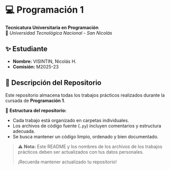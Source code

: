 # 💻 Programación 1  
**Tecnicatura Universitaria en Programación**  
📍 *Universidad Tecnológica Nacional - San Nicolás*  

## ✨ Estudiante  
- **Nombre:** VISINTIN, Nicolás H.
- **Comisión:** M2025-23

## 📂 Descripción del Repositorio  
Este repositorio almacena todas los trabajos prácticos realizados durante la cursada de **Programación 1**.  

📌 **Estructura del repositorio:**  
- Cada trabajo está organizado en carpetas individuales.  
- Los archivos de código fuente (`.py`) incluyen comentarios y estructura adecuada.  
- Se busca mantener un código limpio, ordenado y bien documentado.  

> ⚠️ **Nota:** Este README y los nombres de los archivos de los trabajos prácticos deben ser actualizados con tus datos personales.
> 
> ¡Recuerda mantener actualizado tu repositorio!

